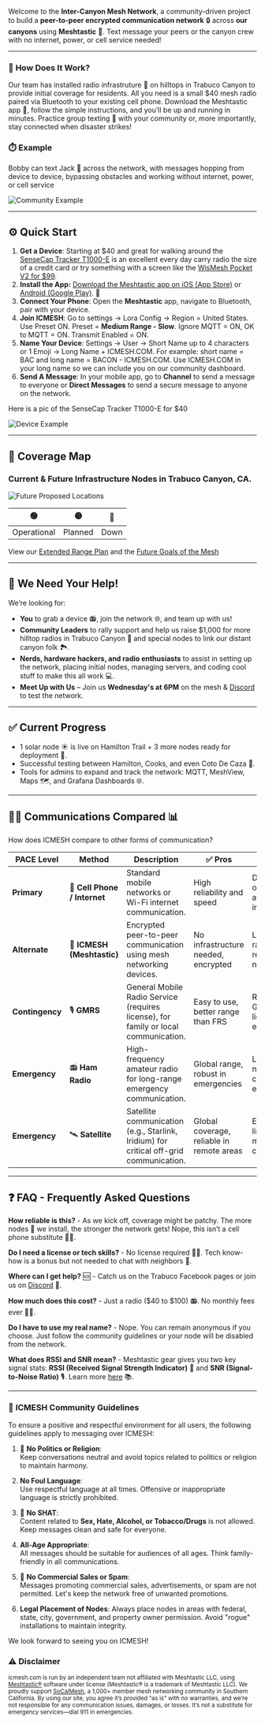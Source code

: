 Welcome to the **Inter-Canyon Mesh Network**, a community-driven project to build a **peer-to-peer encrypted communication network** 🔒 across **our canyons** using **Meshtastic** 📡. Text message your peers or the canyon crew with no internet, power, or cell service needed!

---

### 📡 **How Does It Work?**  
Our team has installed radio infrastruture 📡 on hilltops in Trabuco Canyon to provide initial coverage for residents. All you need is a small $40 mesh radio paired via Bluetooth to your existing cell phone. Download the Meshtastic app 📱, follow the simple instructions, and you’ll be up and running in minutes. Practice group texting 💬 with your community or, more importantly, stay connected when disaster strikes! 

### ⏱️ **Example**
Bobby can text Jack 💬 across the network, with messages hopping from device to device, bypassing obstacles and working without internet, power, or cell service

![Community Example](images/community-example.jpg)

---

## ⚙️ **Quick Start**  

1. **Get a Device**: Starting at $40 and great for walking around the [SenseCap Tracker T1000-E](https://www.seeedstudio.com/SenseCAP-Card-Tracker-T1000-E-for-Meshtastic-p-5913.html) is an excellent every day carry radio the size of a credit card or try something with a screen like the [WisMesh Pocket V2 for $99](https://store.rakwireless.com/products/wismesh-pocket).
2. **Install the App:** [Download the Meshtastic app on iOS (App Store)](https://apps.apple.com/us/app/meshtastic/id1586432531) or [Android (Google Play)](https://play.google.com/store/apps/details?id=com.geeksville.mesh&pcampaignid=web_share). 📲  
3. **Connect Your Phone**: Open the **Meshtastic** app, navigate to Bluetooth, pair with your device.
4. **Join ICMESH**: Go to settings -> Lora Config -> Region = United States.   Use Preset ON.   Preset = **Medium Range - Slow**.  Ignore MQTT = ON, OK to MQTT = ON.  Transmit Enabled = ON.  
5. **Name Your Device**: Settings -> User -> Short Name up to 4 characters or 1 Emoji -> Long Name <something short> + ICMESH.COM.  For example: short name = BAC and long name = BACON - ICMESH.COM. Use ICMESH.COM in your long name so we can include you on our community dashboard.  
6. **Send A Message**: In your mobile app, go to **Channel** to send a message to everyone or **Direct Messages** to send a secure message to anyone on the network.

Here is a pic of the SenseCap Tracker T1000-E for $40

![Device Example](images/t1000.webp)

---

## 📍 **Coverage Map**  

### Current & Future Infrastructure Nodes in Trabuco Canyon, CA.

![Future Proposed Locations](images/future-network.png)

| 🟢   | 🟡   | 🔴   |
|------|------|------|
| Operational | Planned | Down |

View our [Extended Range Plan](EXTENDED-RANGE.md) and the [Future Goals of the Mesh](FUTURE-GOALS.md)

---

## 🤝 **We Need Your Help!**

We’re looking for:

- **You** to grab a device 📻, join the network 🌐, and team up with us!
- **Community Leaders** to rally support and help us raise $1,000 for more hilltop radios in Trabuco Canyon 📡 and special nodes to link our distant canyon folk 🏞️.
- **Nerds, hardware hackers, and radio enthusiasts** to assist in setting up the network, placing initial nodes, managing servers, and coding cool stuff to make this all work 💻.
- **Meet Up with Us** – Join us **Wednesday's at 6PM** on the mesh & [Discord](https://discord.gg/5FETN4UY) to test the network.

---

## ✅ **Current Progress**  
- 1 solar node ☀️ is live on Hamilton Trail + 3 more nodes ready for deployment 📡.  
- Successful testing between Hamilton, Cooks, and even Coto De Caza 📶.  
- Tools for admins to expand and track the network: MQTT, MeshView, Maps 🗺️, and Grafana Dashboards 🌐.   

---

## 📡✨ Communications Compared 📊

How does ICMESH compare to other forms of communication?

| **PACE Level**   | **Method**           | **Description**                                                                             | ✅ **Pros**                           | ❌ **Cons**                           |
|----------------------|--------------------------|------------------------------------------------------------------------------------------------|----------------------------------------|----------------------------------------|
| **Primary**          | 📱 **Cell Phone / Internet** | Standard mobile networks or Wi-Fi internet communication.                                       | High reliability and speed             | Dependent on towers and infrastructure |
| **Alternate**        | 📶 **ICMESH (Meshtastic)**   | Encrypted peer-to-peer communication using mesh networking devices.                             | No infrastructure needed, encrypted    | Limited range, requires local nodes    |
| **Contingency**      | 🎙️ **GMRS**                  | General Mobile Radio Service (requires license), for family or local communication.              | Easy to use, better range than FRS     | Requires GMRS license, non-encrypted   |
| **Emergency**        | 📻 **Ham Radio**          | High-frequency amateur radio for long-range emergency communication.                            | Global range, robust in emergencies    | License needed, complex equipment      |
| **Emergency**        | 🛰️ **Satellite**             | Satellite communication (e.g., Starlink, Iridium) for critical off-grid communication.           | Global coverage, reliable in remote areas | Expensive, limited message capacity  |

---

## ❓ **FAQ - Frequently Asked Questions**

**How reliable is this?** - As we kick off, coverage might be patchy. The more nodes 📡 we install, the stronger the network gets! Nope, this isn’t a cell phone substitute 📱❌.

**Do I need a license or tech skills?** - No license required 🎫❌. Tech know-how is a bonus but not needed to chat with neighbors 👋.

**Where can I get help?** 🆘 - Catch us on the Trabuco Facebook pages or join us on [Discord](https://discord.gg/5FETN4UY) 💬.

**How much does this cost?** - Just a radio ($40 to $100) 📻. No monthly fees ever 🙅‍♂️.

**Do I have to use my real name?** - Nope. You can remain anonymous if you choose.  Just follow the community guidelines or your node will be disabled from the network.

**What does RSSI and SNR mean?** - Meshtastic gear gives you two key signal stats: **RSSI (Received Signal Strength Indicator)** 📶 and **SNR (Signal-to-Noise Ratio)** 🎙️. Learn more [here](rssi-snr.md) 📚.

---

### 📜 **ICMESH Community Guidelines**  

To ensure a positive and respectful environment for all users, the following guidelines apply to messaging over ICMESH:  

1. 🚫 **No Politics or Religion**:  
   Keep conversations neutral and avoid topics related to politics or religion to maintain harmony.  

2. **No Foul Language**:  
   Use respectful language at all times. Offensive or inappropriate language is strictly prohibited.  

3. 🚷 **No SHAT**:  
   Content related to **Sex, Hate, Alcohol, or Tobacco/Drugs** is not allowed. Keep messages clean and safe for everyone.  

4. **All-Age Appropriate**:  
   All messages should be suitable for audiences of all ages. Think family-friendly in all communications.  

5. 📵 **No Commercial Sales or Spam**:  
   Messages promoting commercial sales, advertisements, or spam are not permitted. Let's keep the network free of unwanted promotions.

6. **Legal Placement of Nodes**:
   Always place nodes in areas with federal, state, city, government, and property owner permission. Avoid "rogue" installations to maintain integrity.

We look forward to seeing you on ICMESH!

### ⚠️ Disclaimer

<small>icmesh.com is run by an independent team not affiliated with Meshtastic LLC, using [Meshtastic®](https://meshtastic.org) software under license (Meshtastic® is a trademark of Meshtastic LLC). We proudly support [SoCalMesh](https://socalmesh.org), a 1,000+ member mesh networking community in Southern California. By using our site, you agree it’s provided “as is” with no warranties, and we’re not responsible for any communication issues, damages, or losses. It’s not a substitute for emergency services—dial 911 in emergencies.</small>

